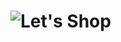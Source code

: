 # ![Let's Shop](https://user-images.githubusercontent.com/27735701/59321042-38306b80-8cd9-11e9-9ee0-8beea582462e.png)
